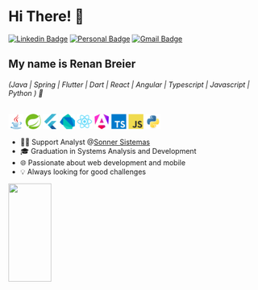 
<h1>Hi There! 👋</h1>

[![Linkedin Badge](https://img.shields.io/badge/-LinkedIn-%23333?style=flat-square&logo=Linkedin&logoColor=white&link=https://www.linkedin.com/in/renanbreier/)](https://www.linkedin.com/in/renanbreier/)
[![Personal Badge](https://img.shields.io/badge/-Instagram-%23333?style=flat-square&logo=Me&logoColor=white&link=https://www.instagram.com/renan.breier/#)](https://www.instagram.com/renan.breier/#)
[![Gmail Badge](https://img.shields.io/badge/-renanoliveirabreier@gmail.com-%23333?style=flat-square&logo=Gmail&logoColor=white&link=mailto:renanoliveirabreier@gmail.com)](mailto:renanoliveirabreier@gmail.com)


## My name is Renan Breier
###### (Java | Spring | Flutter | Dart | React | Angular | Typescript | Javascript | Python ) 🚀
<code><img height="30" src="https://github.com/devicons/devicon/blob/master/icons/java/java-original.svg"></code>
<code><img height="30" src="https://github.com/devicons/devicon/blob/master/icons/spring/spring-original.svg"></code>
<code><img height="30" src="https://github.com/devicons/devicon/blob/master/icons/flutter/flutter-original.svg"></code>
<code><img height="30" src="https://github.com/devicons/devicon/blob/master/icons/dart/dart-original.svg"></code>
<code><img height="30" src="https://github.com/devicons/devicon/blob/master/icons/react/react-original.svg"></code>
<code><img height="30" src="https://github.com/devicons/devicon/blob/master/icons/angular/angular-original.svg"></code>
<code><img height="30" src="https://github.com/devicons/devicon/blob/master/icons/typescript/typescript-original.svg"></code>
<code><img height="30" src="https://github.com/devicons/devicon/blob/master/icons/javascript/javascript-original.svg"></code>
<code><img height="30" src="https://github.com/devicons/devicon/blob/master/icons/python/python-original.svg"></code>
- 👩‍💻 Support Analyst @[Sonner Sistemas](https://www.sonner.com.br/)
- 🎓 Graduation in Systems Analysis and Development
- 🌐 Passionate about web development and mobile
- 💡 Always looking for good challenges

<div align="left">
  
  <img width="41%" height="195px" src="https://github-readme-stats.vercel.app/api/top-langs/?username=renanbreier&layout=compact&hide_border=true&title_color=23333&text_color=ffffff&bg_color=0d1117" />
  
 </div>
